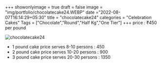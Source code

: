 +++
showonlyimage = true
draft = false
image = "img/portfolio/chocolatecake24.WEBP"
date ="2022-08-07T16:14:29+05:30"
title = "chocolatecake24"
categories = "Celebration Cakes"
Tags = ["Chocolate","Round","Half Kg","One Tier"]
+++
price : ₹450 per pound
<!--more-->
![chocolatecake24](/img/portfolio/chocolatecake24.WEBP)
* 1 pound cake price serves 8-10 persons : 450
* 2 pound cake price serves 10-20 persons : 900
* 3 pound cake price serves 20-30 persons : 1350
